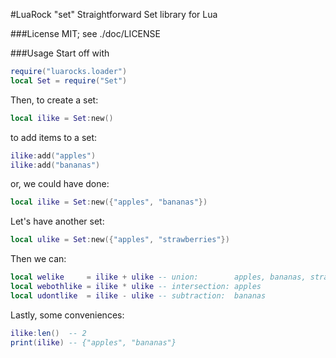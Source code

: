 #LuaRock "set"
Straightforward Set library for Lua

###License
MIT; see ./doc/LICENSE

###Usage
Start off with
```lua
require("luarocks.loader")
local Set = require("Set")
```
Then, to create a set:
```lua
local ilike = Set:new()
```
to add items to a set:
```lua
ilike:add("apples")
ilike:add("bananas")
```
or, we could have done:
```lua
local ilike = Set:new({"apples", "bananas"})
```
Let's have another set:
```lua
local ulike = Set:new({"apples", "strawberries"})
```
Then we can:
```lua
local welike     = ilike + ulike -- union:        apples, bananas, strawberries
local webothlike = ilike * ulike -- intersection: apples
local udontlike  = ilike - ulike -- subtraction:  bananas
```
Lastly, some conveniences:
```lua
ilike:len()  -- 2
print(ilike) -- {"apples", "bananas"}
```
